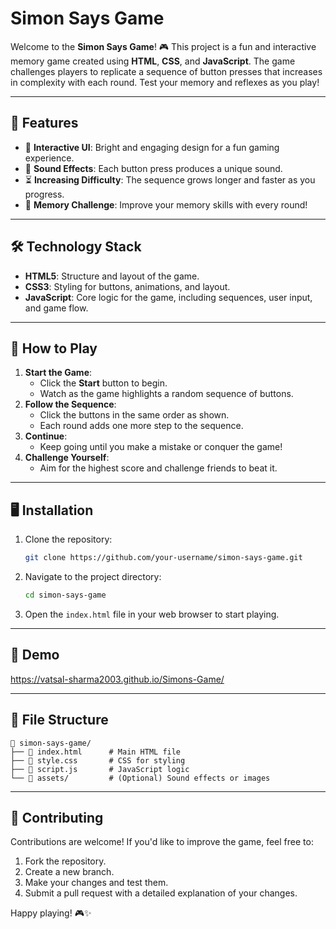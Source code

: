 
# Simon Says Game

Welcome to the **Simon Says Game**! 🎮 This project is a fun and interactive memory game created using **HTML**, **CSS**, and **JavaScript**. The game challenges players to replicate a sequence of button presses that increases in complexity with each round. Test your memory and reflexes as you play!

---

## 🚀 Features

- 🎨 **Interactive UI**: Bright and engaging design for a fun gaming experience.
- 🎵 **Sound Effects**: Each button press produces a unique sound.
- ⏳ **Increasing Difficulty**: The sequence grows longer and faster as you progress.
- 🧠 **Memory Challenge**: Improve your memory skills with every round!

---

## 🛠️ Technology Stack

- **HTML5**: Structure and layout of the game.
- **CSS3**: Styling for buttons, animations, and layout.
- **JavaScript**: Core logic for the game, including sequences, user input, and game flow.

---

## 📖 How to Play

1. **Start the Game**:
   - Click the **Start** button to begin.
   - Watch as the game highlights a random sequence of buttons.
2. **Follow the Sequence**:
   - Click the buttons in the same order as shown.
   - Each round adds one more step to the sequence.
3. **Continue**:
   - Keep going until you make a mistake or conquer the game!
4. **Challenge Yourself**:
   - Aim for the highest score and challenge friends to beat it.

---

## 🖥️ Installation

1. Clone the repository:
   ```bash
   git clone https://github.com/your-username/simon-says-game.git
   ```
2. Navigate to the project directory:
   ```bash
   cd simon-says-game
   ```
3. Open the `index.html` file in your web browser to start playing.

---

## 🌟 Demo

https://vatsal-sharma2003.github.io/Simons-Game/

---

## 📂 File Structure

```
📁 simon-says-game/
├── 📄 index.html      # Main HTML file
├── 📄 style.css       # CSS for styling
├── 📄 script.js       # JavaScript logic
└── 📁 assets/         # (Optional) Sound effects or images
```

---

## 🤝 Contributing

Contributions are welcome! If you'd like to improve the game, feel free to:

1. Fork the repository.
2. Create a new branch.
3. Make your changes and test them.
4. Submit a pull request with a detailed explanation of your changes.

Happy playing! 🎮✨
